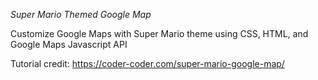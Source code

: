 *Super Mario Themed Google Map*


Customize Google Maps with Super Mario theme using CSS, HTML, and Google Maps Javascript API


Tutorial credit: https://coder-coder.com/super-mario-google-map/
